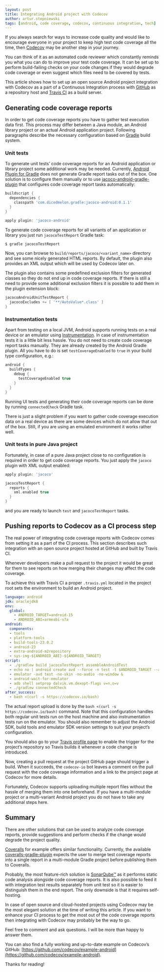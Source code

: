 ```yaml
---
layout: post
title: Integrating Android project with Codecov
author: artur.stepniewski
tags: [android, code coverage, codecov, continuous integration, tech]
---
```


If you always search for ways to increase code quality and would like to encourage everyone in your
project to keep high test code coverage all the time, then [Codecov](https://codecov.io) may be another
step in your journey.

You can think of it as an automated code reviewer which constantly reminds you what you can
do to improve your test code coverage. It can be set up to perform build-failing checks on your code
changes if they would degrade code coverage or even suggest which files need to be covered by tests.

This article shows how to set up an open source Android project integration with Codecov as a part
of a Continuous Integration process with [GitHub](https://github.com) as a repository host and
[Travis CI](https://travis-ci.org) as a build server.

## Generating code coverage reports

In order to get code coverage reports you have to gather test execution data first. This process may
differ between a Java module, an Android library project or an actual Android application project.
Following paragraphs describe the necessary configuration based on [Gradle](http://gradle.org) build
system.

### Unit tests

To generate unit tests’ code coverage reports for an Android application or library
project some additional work may be needed. Currently,
[Android Plugin for Gradle](http://developer.android.com/tools/building/plugin-for-gradle.html)
does not generate Gradle report tasks out of the box. One solution is to configure them manually or to use
[jacoco-android-gradle-plugin](http://github.com/arturdm/jacoco-android-gradle-plugin)
that configures code coverage report tasks automatically:

```groovy
buildscript {
  dependencies {
    classpath 'com.dicedmelon.gradle:jacoco-android:0.1.1'
  }
}

apply plugin: 'jacoco-android'
```

To generate code coverage reports for all variants of an application or library you just run
`jacocoTestReport` Gradle task:

```bash
$ gradle jacocoTestReport
```

Now, you can browse to `build/reports/jacoco/<variant_name>` directory and see some nicely generated
HTML reports. By default, the plugin also provides an XML output which will be used by Codecov later
on.

The plugin also contains some predefined exclusion filters for generated classes so they do not end
up in code coverage reports. If there is still a need to provide some additional exclusion filters
it is possible to add them in the plugin extension block:

```groovy
jacocoAndroidUnitTestReport {
  jacocoExcludes += [ '**/AutoValue*.class' ]
}
```

### Instrumentation tests

Apart from testing on a local JVM, Android supports running tests on a real device or an emulator using
[Instrumentation](http://developer.android.com/tools/testing/testing_android.html#TestStructure).
In case of instrumentation tests it is a little bit less hassle. You do not need to create code
coverage report tasks manually. They are already created by the Android Gradle plugin. All you have
to do is set `testCoverageEnabled` to `true` in your build type configuration, e.g.:

```groovy
android {
  buildTypes {
    debug {
      testCoverageEnabled true
    }
  }
}
```

Running UI tests and generating their code coverage reports can be done by running `connectedCheck`
Gradle task.

There is just a slight problem if you want to gather code coverage execution data on a real device
as there are some devices which do not allow that out of the box. Still, if you are using an emulated
environment it works rather well.

### Unit tests in pure Java project

Fortunately, in case of a pure Java project close to no configuration is required in order to get
code coverage reports. You just apply the `jacoco` plugin with XML output enabled:

```groovy
apply plugin: 'jacoco'

jacocoTestReport {
  reports {
    xml.enabled true
  }
}
```

and you are ready to launch `test` and `jacocoTestReport` tasks.

## Pushing reports to Codecov as a CI process step

The real power of integrating code coverage reports with Codecov comes from setting it as a
part of the CI process. This section describes such integration with an open source project
hosted at GitHub and built by Travis CI.

Whenever developers make a pull request to the project it would be great for them to see reports
on how merging their changes may affect the code coverage.

To achieve this with Travis CI a proper `.travis.yml` located in the project root sets the
environment to build an Android project.

```yaml
language: android
jdk: oraclejdk8
env:
  global:
    - ANDROID_TARGET=android-15
    - ANDROID_ABI=armeabi-v7a
android:
  components:
  - tools
  - platform-tools
  - build-tools-23.0.2
  - android-23
  - extra-android-m2repository
  - sys-img-${ANDROID_ABI}-${ANDROID_TARGET}
script:
  - ./gradlew build jacocoTestReport assembleAndroidTest
  - echo no | android create avd --force -n test -t $ANDROID_TARGET --abi $ANDROID_ABI
  - emulator -avd test -no-skin -no-audio -no-window &
  - android-wait-for-emulator
  - adb shell setprop dalvik.vm.dexopt-flags v=n,o=v
  - ./gradlew connectedCheck
after_success:
  - bash <(curl -s https://codecov.io/bash)
```

The actual report upload is done by the `bash <(curl -s https://codecov.io/bash)` command.
Note that this configuration handles both regular unit tests run on the host machine and also
instrumentation tests run on the emulator. You should also remember to adjust the Android SDK,
build tools and emulator SDK version settings to suit your project’s configuration.

You should also go to your [Travis profile page](https://travis-ci.org/profile) to enable
the trigger for the project’s repository so Travis builds it whenever a code change is introduced.

Now, creating a pull request at the project GitHub page should trigger a build. When it succeeds,
the `codecov-io` bot leaves a comment on the pull request with the code coverage information and
a link to the project page at Codecov for more details.

Fortunately, Codecov supports uploading multiple report files without the hassle of merging them
into one beforehand. If you have a multi-module project or a multi-variant Android project you do
not have to take any additional steps here.

## Summary

There are other solutions that can be used to analyze code coverage reports, provide suggestions
and perform checks if the change would degrade the project quality.

[Coveralls](https://coveralls.io) for example offers similar functionality. Currently, the available
[coveralls-gradle-plugin](https://github.com/kt3k/coveralls-gradle-plugin) expects the user to merge
test coverage reports into a single report in a multi-module Gradle project before publishing them
to Coveralls.

Probably, the most feature-rich solution is [SonarQube™](http://sonarqube.org) as it performs
static code analysis alongside code coverage reports. It is also possible to feed it with integration
test results separately from unit test so it is easier to distinguish them in the end report.
The only downside is that it requires self-hosting.

In case of open source and cloud-hosted projects using Codecov may be the most elegant solution
at the time of writing this article. If you want to enhance your CI process to get the most out
of the code coverage reports then integrating with Codecov may probably be the way to go.

Feel free to comment and ask questions. I will be more than happy to answer them.

You can also find a fully working and up-to-date example on Codecov’s GitHub:
[https://github.com/codecov/example-android](https://github.com/codecov/example-android).

Thanks for reading!

